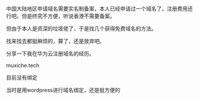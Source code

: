 中国大陆地区申请域名需要实名制备案，本人已经申请过一个域名了，注册费用还行吧。但是终究不方便，听说香港不需要备案。

但由于本人是资深的垃圾佬了，于是找几个获得免费域名的方法。

找来找去都挺麻烦的，算了，还是放弃吧。

分享一下我在华为云注册域名的经历。

muxiche.tech

目前没有绑定

当时是用wordpress进行域名绑定，还是挺方便的
